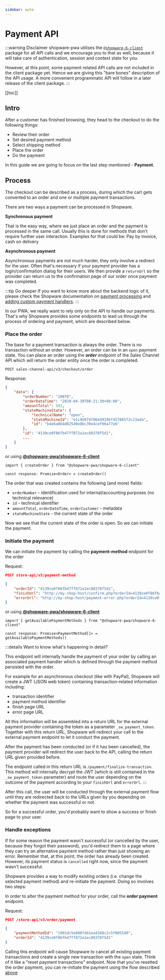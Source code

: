 ```yaml
---
sidebar: auto
---
```


# Payment API

:::warning Disclaimer
shopware-pwa utilises the [`@shopware-6-client`](https://www.npmjs.com/package/@shopware-pwa/shopware-6-client) package for all API calls and we encourage you to that as well, because it will take care of authentication, session and context state for you.

However, at this point, some payment related API calls are not included in the client package yet. Hence we are giving this "bare bones" description of the API usage. A more convenient programmatic API will follow in a later release of the client package.
:::

[[toc]]

## Intro

After a customer has finished browsing, they head to the checkout to do the following things:

 * Review their order
 * Set desired payment method
 * Select shipping method
 * Place the order
 * Do the payment

In this guide we are going to focus on the last step mentioned - **Payment**.

## Process

The checkout can be described as a process, during which the cart gets converted to an order and one or multiple payment transactions.

There are two ways a payment can be processed in Shopware.

**Synchronous payment**

That is the easy way, where we just place an order and the payment is processed in the same call. Usually this is done for methods that don't require further user interaction. Examples for that could be: Pay by invoice, cash on delivery

**Asynchronous payment**

Asynchronous payments are not much harder, they only involve a redirect for the user. Often that's necessary if your payment provider has a login/confirmation dialog for their users. We then provide a `returnUrl` so the provider can return us to the confirmation page of our order once payment was completed.

:::tip Go deeper
If you want to know more about the backend logic of it, please check the Shopware documentation on [payment processing](https://docs.shopware.com/en/shopware-platform-dev-en/references-internals/core/checkout-process/payment) and [adding custom payment handlers](https://docs.shopware.com/en/shopware-platform-dev-en/how-to/payment-plugin).
:::

In our PWA, we really want to rely only on the API to handle our payments. That's why Shopware provides some endpoints to lead us through the process of ordering and payment, which are described below.

### Place the order

The base for a payment transaction is always the order. There is no transaction without an order. However, an order can be in an `open` payment state. You can place an order using the ***order*** endpoint of the Sales Channel API which will return the order entity once the order is completed.

```
POST sales-channel-api/v3/checkout/order
```
Response:
```json {7,11}
{
    "data": {
        "orderNumber": "10078",
        "orderDateTime": "2020-04-30T08:21:30+00:00",
        "amountTotal": 591,
        "stateMachineState": {
            "technicalName": "open",
            "stateMachineId": "e1c9d974f0644929bf457865f2c23ada",
            "id": "b4e6a0b4d02549e8bc39e4cef96a77e6"
        },
        "id": "4139ce0f86fb47ff872a1ec88378f5d1",
        ...
    }
}
```

or using [**@shopware-pwa/shopware-6-client**](https://www.npmjs.com/package/@shopware-pwa/shopware-6-client)
```
import { createOrder } from "@shopware-pwa/shopware-6-client"

const response: Promise<Order> = createOrder()
```

The order that was created contains the following (and more) fields:

 * `orderNumber` - identification used for internal/accounting purposes (no technical relevance)
 * `id` - technical identifier
 * `amountTotal`, `orderDateTime`, `orderCustomer` - metadata
 * `stateMachineState` - the current state of the order

Now we see that the current state of the order is open. So we can initiate the payment.

### Initiate the payment

We can initiate the payment by calling the **payment-method** endpoint for the order


Request:
```json
POST store-api/v3/payment-method

{
	"orderId": "4139ce0f86fb47ff872a1ec88378f5d1",
	"finishUrl": "http://my-shop-host/confirm.php?orderId=4139ce0f86fb47ff",
	"errorUrl": "http://my-shop-host/payment-error.php?orderId=4139ce0f86fb47ff"
}
```

or using [**@shopware-pwa/shopware-6-client**](https://www.npmjs.com/package/@shopware-pwa/shopware-6-client)
```
import { getAvailablePaymentMethods } from "@shopware-pwa/shopware-6-client"

const response: Promise<PaymentMethod[]> = getAvailablePaymentMethods()
```


:::details Want to know what's happening in detail?

This endpoint will internally handle the payment of your order by calling an associated payment handler which is defined through the payment method persisted with the order. 

For example for an asynchronous checkout (like with PayPal), Shopware will create a JWT (JSON web token) containing transaction-related information including:

 * transaction identifier
 * payment method identifier
 * finish page URL
 * error page URL

All this information will be assembled into a return URL for the external payment provider containing the token as a parameter `_sw_payment_token`. Together with this return URL, Shopware will redirect your call to the external payment endpoint to let it conduct the payment.

After the payment has been conducted (or if it has been cancelled), the payment provider will redirect the user back to the API, calling the return URL given provided before. 

The endpoint called in this return URL is  `/payment/finalize-transaction`. This method will internally decrypt the JWT (which is still contained in the `_sw_payment_token` parameter) and route the user depending on the outcome of the payment according to your `finishUrl` and `errorUrl`.
:::

After this call, the user will be conducted through the external payment flow until they are redirected back to the URLs given by you depending on whether the payment was successful or not.

So for a successful order, you'd probably want to show a success or finish page to your user.

### Handle exceptions

If for some reason the payment wasn't successful (or cancelled by the user, because they forgot their password), you'd redirect them to a page where they can try an alternative payment method rather than just showing an error. Remember that, at this point, the order has already been created. However, its payment status is `cancelled` right now, since the payment wasn't successful.

Shopware provides a way to modify existing orders (i.e. change the selected payment method) and re-initiate the payment. Doing so involves two steps:

In order to alter the payment method for your order, call the **order payment** endpoint.

Request:
```json
POST /store-api/v3/order/payment

{
	"paymentMethodId": "1901dc5e888f4b1ea4168c2c5f005540",
	"orderId": "4139ce0f86fb47ff872a1ec88378f5d1"
}
```

Calling this endpoint will cause Shopware to cancel all existing payment transactions and create a single new transaction with the `open` state. Think of it like a "reset payment transactions" endpoint. Now that you've resetted the order payment, you can re-initiate the payment using the flow described [above](#initiate-the-payment)
